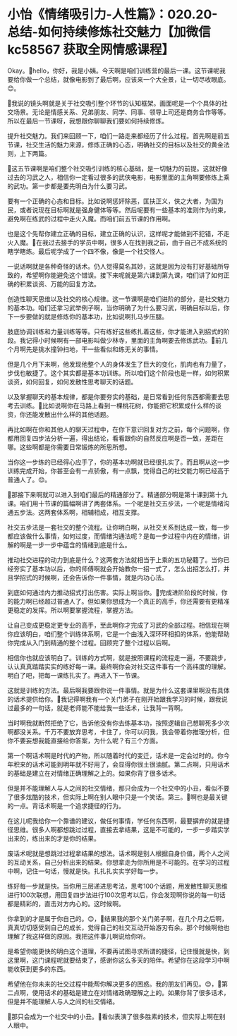 # 小怡《情绪吸引力-人性篇》：020.20-总结-如何持续修炼社交魅力【加微信 kc58567 获取全网情感课程】

Okay。🎼hello，你好，我是小姨。今天啊是咱们训练营的最后一课。这节课呢我要给你做一个总结，就像电影到了最后啊，应该来一个大全景，让一切尽收眼底。😊。

🎼我说的镜头啊就是关于社交吸引整个环节的认知框架。画面呢是一个个具体的社交场景。无论是情感关系、兄弟朋友、同学、同事、领导上司还是商务合作等等。所以在最后一节课呀，我想跟你聊聊我们要如何持续修炼。

提升社交魅力。我们来回顾一下，咱们一路走来都经历了什么过程。首先啊是前五节课，社交生活的魅力来源，修炼正确的心态，明确社交的目标以及社交的黄金法则，上下两篇。

🎼这五节课啊是咱们整个社交吸引训练的核心基础，是一切魅力的前提。这就好像过去的习武之人，相信你一定看过很多的武侠电影，电影里面的主角啊要修炼上乘的武功。第一步都是要先明白为什么要习武。

要有一个正确的心态和目标。比如说啊惩奸除恶，匡扶正义，侠之大者，为国为民，或者说现在目标啊就是强身健体等等。然后呢要有一些基本的准则作为约束，避免啊在练武的过程中走火入魔。而咱们前五节课的作用啊。

也是这个先帮你建立正确的目标，建立正确的认识，这样呢才能做到不犯错，不走火入魔。🎼在我过去接手的学员中啊，很多人在找到我之前，由于自己不成系统的瞎学瞎练。最后呢学成了一个四不像，像是一个社交怪人。

一说话啊就是各种奇怪的话术。仍人觉得莫名其妙，这就是因为没有打好基础所导致的，希望啊你能避免这个错误。接下来呢就是第六课到第九课，咱们讲了如何正确的积累谈资、万能的回复方法。

创造性聊天思维以及社交的核心规律。这一节课啊是咱们进阶的部分，是社交魅力的基本功。咱们还拿习武举例子啊，当你明确了为什么要习武，明确目标以后，你下一步要做的就是修炼你的基本功，比如说啊扎马步压腿。

肢底协调训练和力量训练等等。只有练好这些练扎着这些，你才能进入到招式的阶段。我记得小时候啊有一部电影叫做少林寺，里面的主角啊要去修炼武功。🎼前几个月啊先是挑水撞钟扫地，干一些看似和练无关的事情。

但是几个月下来啊，他发现他整个人的身体发生了巨大的变化，肌肉也有力量了，步伐也敏捷了。这个其实都是基本功训练。所以咱们这个阶段也是一样，如何积累谈资，如何回复，如何发散性思考聊天的话题。

以及掌握聊天的基本规律，都是你要夯实的基础，是日常看到任何东西都需要去思考去训练。🎼比如说啊你在马路上看到一棵桃花树，你能把它积累成什么样的谈资，你还能发散出什么样的其他话题。

再比如啊在你和其他人的聊天过程中，在你下意识回复对方之前，每个问题啊，你都用回复四步法分析一遍，得出结论，看看跟你的自然反应啊是否一致，差距在哪。这些啊都是你需要日常锻炼的所思所想。

当你这一步练的已经得心应手了，你的基本功啊就已经很扎实了。而且啊从这一步训练完成开始，你甚至会有一点骄傲，有一点飘，觉得自己的社交能力啊已经高于普通人了。😊。

🎼那接下来啊就可以进入到咱们最后的精通部分了。精通部分啊是第十课到第十九课。咱们用十节课的篇幅啊讲了两套体系。一个呢是社交五步法，一个呢是情绪沟通五步法。这两套体系啊，相辅相成，相互支撑。

社交五步法是一套社交的整个流程。让你明白啊，从社交关系到达成一致，每一步都应该做什么事情，如何过度，而情绪沟通法呢？是每一步过程中内在的情绪，讲解的啊是一步一步中蕴含的情绪到底是什么。

推动社交进程的动力到底是什么？这两套方法就相当于上乘的五功秘籍了。当你已经夯实了基本功以后，你的师傅啊就会开始教你一招一式了，怎么出招怎么打，并且学招式的时候啊，还会告诉你一件事情，就是内功心法。

到底如何通过内力推动招式打出伤害。实际上啊当你。🎼完成进阶阶段的时候，你的能力啊已经超过普通人了。但如果你想成为一个真正的高手，你还需要有更精准更稳定的发挥。所以啊要掌握流程，掌握方法。

让自己变成更稳定更专业的高手，至此啊你才完成了习武的全部过程。相信现在啊你应该明白，咱们整个训练体系啊，它是一个由浅入深环环相扣的体系，他能帮助你完成从入门到精通的整个过程。回顾完了整个过程以后啊。

相信你也就应该明白了。训练的方式啊，就是按照课程的流程走一遍，不要跳步，认认真真踏踏实实的练好每一课。最终啊你会对社交这件事有一个高纬度的理解。明白了吧，把每一课练扎实了。再进入下一节课。

这就是训练的方法。最后啊我要跟你说一件事情。就是为什么这套课里啊没有具体的话术提供给你。🎼我记得啊我有一个关门弟子在刚开始跟我学习的时候，跟我说过最多的一句话，就是老师能不能给我一些话术，让我背一背啊。

当时啊我就断然拒绝了它，告诉他没有你去练基本功，按照逻辑自己想聊死多少次啊都没关系。千万不要放弃思考，卡住了，你可以问我，我会带着你推理分析，但你不要妄想我能直接给你答案，为什么呢？有三个方面。

第一个啊话术啊是时代的产物，所以随着时代的变迁，话术是一定会过时的。你今年积来的话术可能到明年就不好用了，会显得你很土很油腻。第二点啊，只用话术的基础是建立在对情绪正确理解之上的。如果你背了很多话术。

但是并不能理解人与人之间的社交情绪，那只会成为一个社交中的小丑，看似不要了很多炫酷的技术，但实际上啊在别人眼中只是一个笑话。第三。🎼啊也是最关键的一点。背话术啊是一个追求捷径的行为。

在这儿呢我给你一个靠谱的建议，做任何事情，学任何东西啊，最要摒弃的就是捷径思维。很多人啊都想跳过过程，直接去拿结果，这是不可能的，一步一步踏实学出来的，练出来的才是你的结果。

废话术呢就是想跳过过程拿结果的想法。话术啊是别人根据自身价值，两个人之间的互动关系，自己分析出来的结果。你想拿走为你所用是不可能的。在学习的过程中啊，记住一句话，慢就是快。扎扎扎实实学好每一步。

练好每一步就是快。当你用三层递进思考法，思考100个话题，用发散性聊天思维进行100次联想，用回复四步法进行100次思考以后，你会发现啊你说的每一句话都是精彩的，直击对方内心的。这时候啊。

你拿到的才是属于你自己的。😊，🎼结果我的那个关门弟子啊，在几个月之后啊，真真切切感受到自己的成长，觉得自己的社交互动开始游刃有余。那个时候啊他也理解了我这样做的原因。我把这件事儿啊说给你听。

是希望你能更快的明白这个道理，不要再试图寻求所谓的捷径，记住慢就是快，到这里啊，这门课程呢就要结束了，感谢你这么多天的陪伴。希望你在这段学习中啊能收获到更多的东西。

希望他在你未来的社交过程中能帮你解决更多的困惑。我的朋友们再见。😊，🎼第二点啊，使用话术的基础是建立在对情绪政确理解之上的。如果你背了很多话术，但是并不能理解人与人之间的社交情绪。

🎼那只会成为一个社交中的小丑。🎼看似表演了很多胜素的技术，但实际上啊在别人眼中。